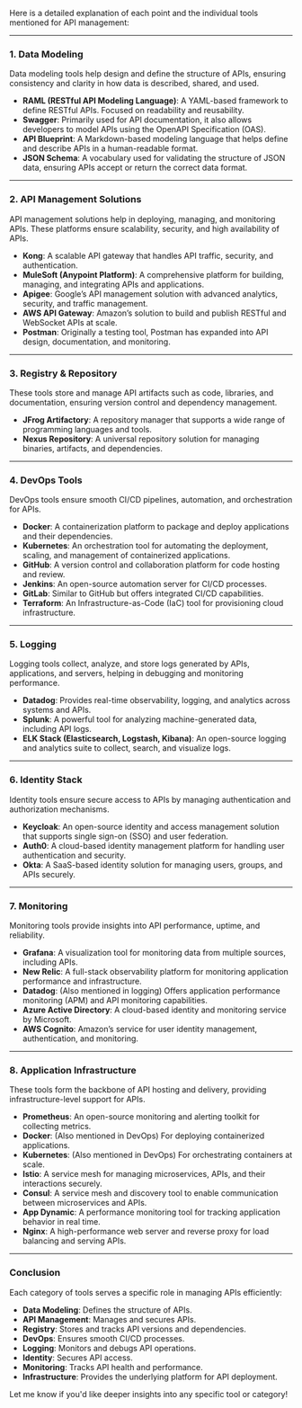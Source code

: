 Here is a detailed explanation of each point and the individual tools mentioned for API management:

---

### **1. Data Modeling**
Data modeling tools help design and define the structure of APIs, ensuring consistency and clarity in how data is described, shared, and used.

- **RAML (RESTful API Modeling Language)**: A YAML-based framework to define RESTful APIs. Focused on readability and reusability.
- **Swagger**: Primarily used for API documentation, it also allows developers to model APIs using the OpenAPI Specification (OAS).
- **API Blueprint**: A Markdown-based modeling language that helps define and describe APIs in a human-readable format.
- **JSON Schema**: A vocabulary used for validating the structure of JSON data, ensuring APIs accept or return the correct data format.

---

### **2. API Management Solutions**
API management solutions help in deploying, managing, and monitoring APIs. These platforms ensure scalability, security, and high availability of APIs.

- **Kong**: A scalable API gateway that handles API traffic, security, and authentication.
- **MuleSoft (Anypoint Platform)**: A comprehensive platform for building, managing, and integrating APIs and applications.
- **Apigee**: Google’s API management solution with advanced analytics, security, and traffic management.
- **AWS API Gateway**: Amazon’s solution to build and publish RESTful and WebSocket APIs at scale.
- **Postman**: Originally a testing tool, Postman has expanded into API design, documentation, and monitoring.

---

### **3. Registry & Repository**
These tools store and manage API artifacts such as code, libraries, and documentation, ensuring version control and dependency management.

- **JFrog Artifactory**: A repository manager that supports a wide range of programming languages and tools.
- **Nexus Repository**: A universal repository solution for managing binaries, artifacts, and dependencies.

---

### **4. DevOps Tools**
DevOps tools ensure smooth CI/CD pipelines, automation, and orchestration for APIs.

- **Docker**: A containerization platform to package and deploy applications and their dependencies.
- **Kubernetes**: An orchestration tool for automating the deployment, scaling, and management of containerized applications.
- **GitHub**: A version control and collaboration platform for code hosting and review.
- **Jenkins**: An open-source automation server for CI/CD processes.
- **GitLab**: Similar to GitHub but offers integrated CI/CD capabilities.
- **Terraform**: An Infrastructure-as-Code (IaC) tool for provisioning cloud infrastructure.

---

### **5. Logging**
Logging tools collect, analyze, and store logs generated by APIs, applications, and servers, helping in debugging and monitoring performance.

- **Datadog**: Provides real-time observability, logging, and analytics across systems and APIs.
- **Splunk**: A powerful tool for analyzing machine-generated data, including API logs.
- **ELK Stack (Elasticsearch, Logstash, Kibana)**: An open-source logging and analytics suite to collect, search, and visualize logs.

---

### **6. Identity Stack**
Identity tools ensure secure access to APIs by managing authentication and authorization mechanisms.

- **Keycloak**: An open-source identity and access management solution that supports single sign-on (SSO) and user federation.
- **Auth0**: A cloud-based identity management platform for handling user authentication and security.
- **Okta**: A SaaS-based identity solution for managing users, groups, and APIs securely.

---

### **7. Monitoring**
Monitoring tools provide insights into API performance, uptime, and reliability.

- **Grafana**: A visualization tool for monitoring data from multiple sources, including APIs.
- **New Relic**: A full-stack observability platform for monitoring application performance and infrastructure.
- **Datadog**: (Also mentioned in logging) Offers application performance monitoring (APM) and API monitoring capabilities.
- **Azure Active Directory**: A cloud-based identity and monitoring service by Microsoft.
- **AWS Cognito**: Amazon’s service for user identity management, authentication, and monitoring.

---

### **8. Application Infrastructure**
These tools form the backbone of API hosting and delivery, providing infrastructure-level support for APIs.

- **Prometheus**: An open-source monitoring and alerting toolkit for collecting metrics.
- **Docker**: (Also mentioned in DevOps) For deploying containerized applications.
- **Kubernetes**: (Also mentioned in DevOps) For orchestrating containers at scale.
- **Istio**: A service mesh for managing microservices, APIs, and their interactions securely.
- **Consul**: A service mesh and discovery tool to enable communication between microservices and APIs.
- **App Dynamic**: A performance monitoring tool for tracking application behavior in real time.
- **Nginx**: A high-performance web server and reverse proxy for load balancing and serving APIs.

---

### **Conclusion**
Each category of tools serves a specific role in managing APIs efficiently:

- **Data Modeling**: Defines the structure of APIs.
- **API Management**: Manages and secures APIs.
- **Registry**: Stores and tracks API versions and dependencies.
- **DevOps**: Ensures smooth CI/CD processes.
- **Logging**: Monitors and debugs API operations.
- **Identity**: Secures API access.
- **Monitoring**: Tracks API health and performance.
- **Infrastructure**: Provides the underlying platform for API deployment.

Let me know if you'd like deeper insights into any specific tool or category!